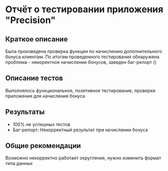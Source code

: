 # Отчёт о тестировании приложения "Precision"
## Краткое описание
Была произведена проверка функции по начислению дополнительного бонуса клиентам. По итогам проведенного тестирования обнаружена проблема - некоректное начисление бонусов, заведен баг-репорт ()

## Описание тестов
Выполнялось функциональное, позитивное тестирование, проверки приложения для начисления бонуса 

## Результаты
* 100% не успешных тестов
* Баг-репорт: Некорректный результат при начислении бонуса

## Общие рекомендации
Возможно некорректно работает округление, нужно изменить формат типа данных

 
